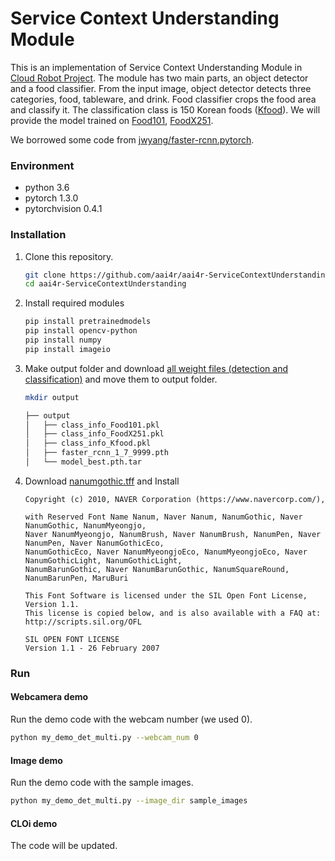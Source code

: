 # Service Context Understanding Module

This is an implementation of Service Context Understanding Module in [Cloud Robot Project](https://github.com/aai4r/aai4r-master).
The module has two main parts, an object detector and a food classifier.
From the input image, object detector detects three categories, food, tableware, and drink.
Food classifier crops the food area and classify it.
The classification class is 150 Korean foods ([Kfood](https://www.aihub.or.kr/)).
We will provide the model trained on [Food101](https://www.kaggle.com/dansbecker/food-101), [FoodX251](https://github.com/karansikka1/iFood_2019).

We borrowed some code from [jwyang/faster-rcnn.pytorch](https://github.com/jwyang/faster-rcnn.pytorch). 

### Environment
* python 3.6
* pytorch 1.3.0
* pytorchvision 0.4.1

### Installation
1. Clone this repository.
    ```bash
    git clone https://github.com/aai4r/aai4r-ServiceContextUnderstanding
    cd aai4r-ServiceContextUnderstanding
    ```

2. Install required modules
    ```bash
    pip install pretrainedmodels
    pip install opencv-python
    pip install numpy
    pip install imageio
    ```

3. Make output folder and download [all weight files (detection and classification)](https://drive.google.com/drive/folders/1rT2DYaiywGt8gqdl2YGnd6RLP1rxZV9I?usp=sharing) and move them to output folder.
    ```bash
    mkdir output
    ```
    ```bash
    ├── output
    │   ├── class_info_Food101.pkl
    │   ├── class_info_FoodX251.pkl
    │   ├── class_info_Kfood.pkl
    │   ├── faster_rcnn_1_7_9999.pth
    │   └── model_best.pth.tar
    ```
 
4. Download [nanumgothic.tff](https://fonts.google.com/download?family=Nanum%20Gothic) and Install
   ```
   Copyright (c) 2010, NAVER Corporation (https://www.navercorp.com/),

   with Reserved Font Name Nanum, Naver Nanum, NanumGothic, Naver NanumGothic, NanumMyeongjo, 
   Naver NanumMyeongjo, NanumBrush, Naver NanumBrush, NanumPen, Naver NanumPen, Naver NanumGothicEco, 
   NanumGothicEco, Naver NanumMyeongjoEco, NanumMyeongjoEco, Naver NanumGothicLight, NanumGothicLight, 
   NanumBarunGothic, Naver NanumBarunGothic, NanumSquareRound, NanumBarunPen, MaruBuri

   This Font Software is licensed under the SIL Open Font License, Version 1.1.
   This license is copied below, and is also available with a FAQ at: http://scripts.sil.org/OFL

   SIL OPEN FONT LICENSE
   Version 1.1 - 26 February 2007 
   ```
   
### Run
#### Webcamera demo

Run the demo code with the webcam number (we used 0).
   ```bash
   python my_demo_det_multi.py --webcam_num 0
   ```
   
#### Image demo

Run the demo code with the sample images.
   ```bash
   python my_demo_det_multi.py --image_dir sample_images
   ```
   
#### CLOi demo

The code will be updated.
